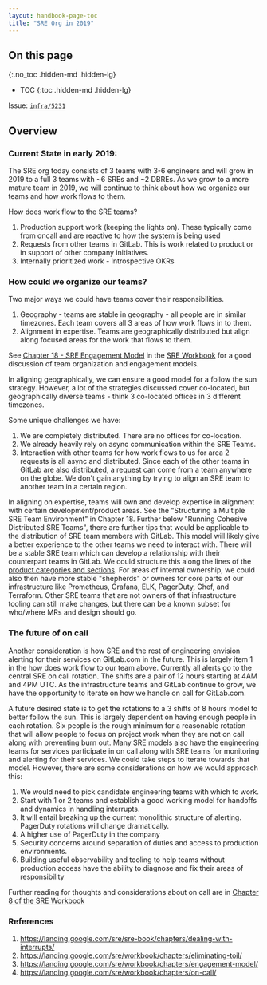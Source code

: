 ```yaml
---
layout: handbook-page-toc
title: "SRE Org in 2019"
---
```


## On this page
{:.no_toc .hidden-md .hidden-lg}

- TOC
{:toc .hidden-md .hidden-lg}

Issue: [`infra/5231`](https://gitlab.com/gitlab-com/gl-infra/infrastructure/issues/6210)

## Overview

### Current State in early 2019:

The SRE org today consists of 3 teams with 3-6 engineers and will grow in 2019 to a full 3 teams with ~6 SREs and ~2 DBREs.
As we grow to a more mature team in 2019, we will continue to think about how we organize our teams and how work flows to them.

How does work flow to the SRE teams?
1.  Production support work (keeping the lights on).  These typically come from oncall and are reactive to how the system is being used
2.  Requests from other teams in GitLab.  This is work related to product or in support of other company initiatives.
3.  Internally prioritized work - Introspective OKRs

### How could we organize our teams?

Two major ways we could have teams cover their responsibilities.  
1. Geography - teams are stable in geography - all people are in similar timezones.  Each team covers all 3 areas of how work flows in to them.
2. Alignment in expertise. Teams are geographically distributed but align along focused areas for the work that flows to them.

See [Chapter 18 - SRE Engagement Model](https://landing.google.com/sre/workbook/chapters/engagement-model/) in the [SRE Workbook](https://landing.google.com/sre/workbook/toc/) for a good discussion of team organization and engagement models.

In aligning geographically, we can ensure a good model for a follow the sun strategy.  However, a lot of the strategies discussed cover co-located, but geographically diverse teams - think 3 co-located offices in 3 different timezones.  

Some unique challenges we have:

1.  We are completely distributed.  There are no offices for co-location.
2.  We already heavily rely on async communication within the SRE Teams.
3.  Interaction with other teams for how work flows to us for area 2 requests is all async and distributed. Since each of the other teams in GitLab are also distributed, a request can come from a team anywhere on the globe.  We don't gain anything by trying to align an SRE team to another team in a certain region.

In aligning on expertise, teams will own and develop expertise in alignment with certain development/product areas. See the "Structuring a Multiple SRE Team Environment" in Chapter 18. Further below "Running Cohesive Distributed SRE Teams", there are further tips that would be applicable to the distribution of SRE team members with GitLab. This model will likely give a better experience to the other teams we need to interact with. There will be a stable SRE team which can develop a relationship with their counterpart teams in GitLab. We could structure this along the lines of the [product categories and sections](/handbook/product/categories/). For areas of internal ownership, we could also then have more stable "shepherds" or owners for core parts of our infrastructure like Prometheus, Grafana, ELK, PagerDuty, Chef, and Terraform. Other SRE teams that are not owners of that infrastructure tooling can still make changes, but there can be a known subset for who/where MRs and design should go.

### The future of on call

Another consideration is how SRE and the rest of engineering envision alerting for their services on GitLab.com in the future.  This is largely item 1 in the how does work flow to our team above.  Currently all alerts go to the central SRE on call rotation.  The shifts are a pair of 12 hours starting at 4AM and 4PM UTC.  As the infrastructure teams and GitLab continue to grow, we have the opportunity to iterate on how we handle on call for GitLab.com.

A future desired state is to get the rotations to a 3 shifts of 8 hours model to better follow the sun.  This is largely dependent on having enough people in each rotation.  Six people is the rough minimum for a reasonable rotation that will allow people to focus on project work when they are not on call along with preventing burn out.  Many SRE models also have the engineering teams for services participate in on call along with SRE teams for monitoring and alerting for their services.  We could take steps to iterate towards that model.  However, there are some considerations on how we would approach this:

1. We would need to pick candidate engineering teams with which to work.
1. Start with 1 or 2 teams and establish a good working model for handoffs and dynamics in handling interrupts.
1. It will entail breaking up the current monolithic structure of alerting.  PagerDuty rotations will change dramatically.
1. A higher use of PagerDuty in the company
1. Security concerns around separation of duties and access to production environments.  
1. Building useful observability and tooling to help teams without production access have the ability to diagnose and fix their areas of responsibility

Further reading for thoughts and considerations about on call are in [Chapter 8 of the SRE Workbook](https://landing.google.com/sre/workbook/chapters/on-call/)

### References
1. https://landing.google.com/sre/sre-book/chapters/dealing-with-interrupts/
2. https://landing.google.com/sre/workbook/chapters/eliminating-toil/
3. https://landing.google.com/sre/workbook/chapters/engagement-model/
4. https://landing.google.com/sre/workbook/chapters/on-call/
